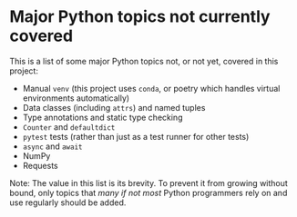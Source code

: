 <!-- SPDX-License-Identifier: 0BSD -->

# Major Python topics not currently covered

This is a list of some major Python topics not, or not yet, covered in this
project:

- Manual `venv` (this project uses `conda`, or poetry which handles virtual
  environments automatically)
- Data classes (including `attrs`) and named tuples
- Type annotations and static type checking
- `Counter` and `defaultdict`
- `pytest` tests (rather than just as a test runner for other tests)
- `async` and `await`
- NumPy
- Requests

Note: The value in this list is its brevity. To prevent it from growing without
bound, only topics that *many if not most* Python programmers rely on and use
regularly should be added.
